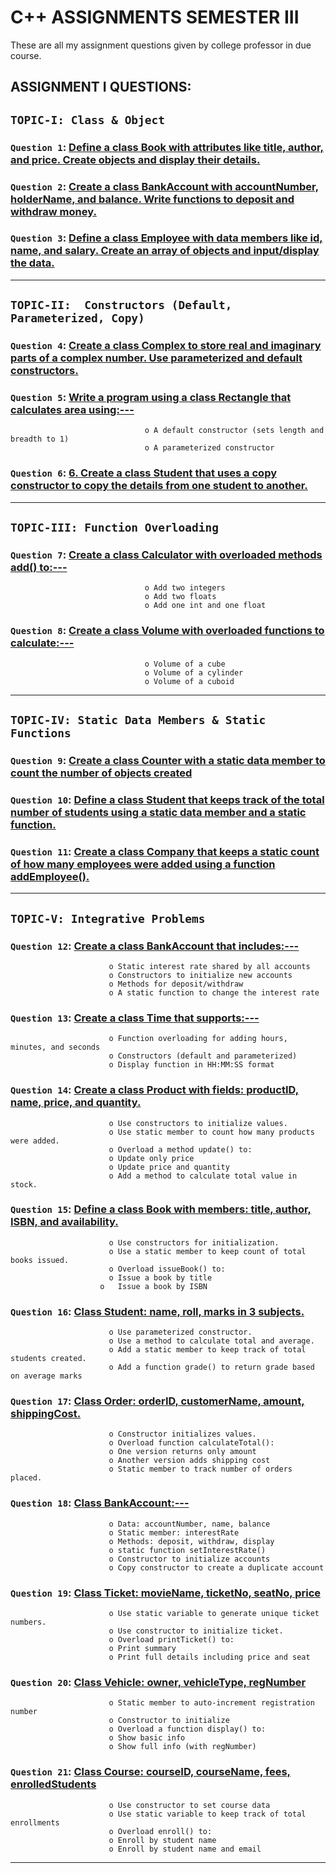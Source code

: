
# C++ ASSIGNMENTS SEMESTER III
These are all my assignment questions given by college professor in due course.

## ASSIGNMENT I QUESTIONS:

## `TOPIC-I: Class & Object`


### `Question 1`: [Define a class Book with attributes like title, author, and price. Create objects and display their details.](https://github.com/xorus-Tnzu/CPP_ASSIGNMENTS/blob/main/ASSIGNMENT-1/Topic-1.Class%20and%20Object/Q1/Book.cpp) 

### `Question 2`: [Create a class BankAccount with accountNumber, holderName, and balance. Write functions to deposit and withdraw money.](https://github.com/xorus-Tnzu/CPP_ASSIGNMENTS/blob/main/ASSIGNMENT-1/Topic-1.Class%20and%20Object/Q2/BankAccount.cpp) 

### `Question 3`: [Define a class Employee with data members like id, name, and salary. Create an array of objects and input/display the data.](https://github.com/xorus-Tnzu/CPP_ASSIGNMENTS/blob/main/ASSIGNMENT-1/Topic-1.Class%20and%20Object/Q3/Employee.cpp)

___

## `TOPIC-II:  Constructors (Default, Parameterized, Copy)`


### `Question 4`: [Create a class Complex to store real and imaginary parts of a complex number. Use parameterized and default constructors.](https://github.com/xorus-Tnzu/CPP_ASSIGNMENTS/blob/main/ASSIGNMENT-1/Topic-2.Constructors/Q4/Complex.cpp) 

### `Question 5`: [Write a program using a class Rectangle that calculates area using:---](https://github.com/xorus-Tnzu/CPP_ASSIGNMENTS/blob/main/ASSIGNMENT-1/Topic-2.Constructors/Q5/Rectangle.cpp)
                                  o	A default constructor (sets length and breadth to 1)
                                  o	A parameterized constructor 

### `Question 6`: [6.	Create a class Student that uses a copy constructor to copy the details from one student to another.](https://github.com/xorus-Tnzu/CPP_ASSIGNMENTS/blob/main/ASSIGNMENT-1/Topic-2.Constructors/Q6/Student.cpp)

___

## `TOPIC-III: Function Overloading`


### `Question 7`: [Create a class Calculator with overloaded methods add() to:---](https://github.com/xorus-Tnzu/CPP_ASSIGNMENTS/blob/main/ASSIGNMENT-1/Topic-3.Function%20Overloading/Q7/Calculator.cpp)
                                  o	Add two integers
                                  o	Add two floats
                                  o	Add one int and one float

### `Question 8`: [Create a class Volume with overloaded functions to calculate:---](https://github.com/xorus-Tnzu/CPP_ASSIGNMENTS/blob/main/ASSIGNMENT-1/Topic-3.Function%20Overloading/Q8/Volume.cpp)
                                  o	Volume of a cube
                                  o	Volume of a cylinder
                                  o	Volume of a cuboid

___
                                  
## `TOPIC-IV: Static Data Members & Static Functions`


### `Question 9`: [Create a class Counter with a static data member to count the number of objects created](https://github.com/xorus-Tnzu/CPP_ASSIGNMENTS/blob/main/ASSIGNMENT-1/Topic-4.Static%20Data%20Members%20and%20Static%20Functions/Q9/Counter.cpp) 

### `Question 10`: [Define a class Student that keeps track of the total number of students using a static data member and a static function.](https://github.com/xorus-Tnzu/CPP_ASSIGNMENTS/blob/main/ASSIGNMENT-1/Topic-4.Static%20Data%20Members%20and%20Static%20Functions/Q10/Student2.cpp) 

### `Question 11`: [Create a class Company that keeps a static count of how many employees were added using a function addEmployee().](https://github.com/xorus-Tnzu/CPP_ASSIGNMENTS/blob/main/ASSIGNMENT-1/Topic-4.Static%20Data%20Members%20and%20Static%20Functions/Q11/Company.cpp)

___

## `TOPIC-V: Integrative Problems`


### `Question 12`: [Create a class BankAccount that includes:---](https://github.com/xorus-Tnzu/CPP_ASSIGNMENTS/blob/main/ASSIGNMENT-1/Topic-5.Integrative%20Problems/Q12/BankAccount2.cpp)
                          o	Static interest rate shared by all accounts
                          o	Constructors to initialize new accounts
                          o	Methods for deposit/withdraw
                          o	A static function to change the interest rate

### `Question 13`: [Create a class Time that supports:---](https://github.com/xorus-Tnzu/CPP_ASSIGNMENTS/blob/main/ASSIGNMENT-1/Topic-5.Integrative%20Problems/Q13/Time.cpp)
                          o	Function overloading for adding hours, minutes, and seconds
                          o	Constructors (default and parameterized)
                          o	Display function in HH:MM:SS format

### `Question 14`: [Create a class Product with fields: productID, name, price, and quantity.](https://github.com/xorus-Tnzu/CPP_ASSIGNMENTS/blob/main/ASSIGNMENT-1/Topic-5.Integrative%20Problems/Q14/Product.cpp)
                          o	Use constructors to initialize values.
                          o	Use static member to count how many products were added.
                          o	Overload a method update() to:
                          o	Update only price
                          o	Update price and quantity
                          o	Add a method to calculate total value in stock.

### `Question 15`: [Define a class Book with members: title, author, ISBN, and availability.](https://github.com/xorus-Tnzu/CPP_ASSIGNMENTS/blob/main/ASSIGNMENT-1/Topic-5.Integrative%20Problems/Q15/Book2.cpp)
                          o	Use constructors for initialization.
                          o	Use a static member to keep count of total books issued.
                          o	Overload issueBook() to:
                          o	Issue a book by title
                        o	Issue a book by ISBN

### `Question 16`: [Class Student: name, roll, marks in 3 subjects.](https://github.com/xorus-Tnzu/CPP_ASSIGNMENTS/blob/main/ASSIGNMENT-1/Topic-5.Integrative%20Problems/Q16/Student2.cpp)
                          o	Use parameterized constructor.
                          o	Use a method to calculate total and average.
                          o	Add a static member to keep track of total students created.
                          o	Add a function grade() to return grade based on average marks

### `Question 17`: [Class Order: orderID, customerName, amount, shippingCost.]()
                          o	Constructor initializes values.
                          o	Overload function calculateTotal():
                          o	One version returns only amount
                          o	Another version adds shipping cost
                          o	Static member to track number of orders placed.


### `Question 18`: [Class BankAccount:---]()
                          o	Data: accountNumber, name, balance
                          o	Static member: interestRate
                          o	Methods: deposit, withdraw, display
                          o	static function setInterestRate()
                          o	Constructor to initialize accounts
                          o	Copy constructor to create a duplicate account

### `Question 19`: [Class Ticket: movieName, ticketNo, seatNo, price ]()
                          o	Use static variable to generate unique ticket numbers.
                          o	Use constructor to initialize ticket.
                          o	Overload printTicket() to:
                          o	Print summary
                          o	Print full details including price and seat

### `Question 20`: [Class Vehicle: owner, vehicleType, regNumber ]()
                          o	Static member to auto-increment registration number
                          o	Constructor to initialize
                          o	Overload a function display() to:
                          o	Show basic info
                          o	Show full info (with regNumber)

### `Question 21`: [Class Course: courseID, courseName, fees, enrolledStudents ]()
                          o	Use constructor to set course data
                          o	Use static variable to keep track of total enrollments
                          o	Overload enroll() to:
                          o	Enroll by student name
                          o	Enroll by student name and email

___
